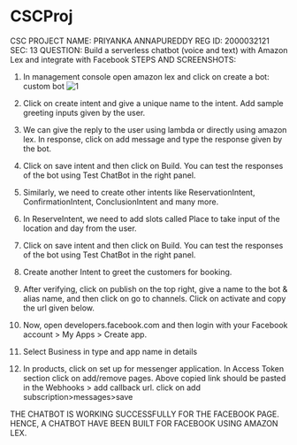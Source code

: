 # CSCProj

CSC PROJECT
NAME: PRIYANKA ANNAPUREDDY
REG ID: 2000032121
SEC: 13
QUESTION:
Build a serverless chatbot (voice and text) with Amazon Lex and integrate with Facebook
STEPS AND SCREENSHOTS:
1.	In management console open amazon lex and click on create a bot: custom bot ![1](https://user-images.githubusercontent.com/96176674/232716983-16467c07-a6d7-4e2f-a063-810d042c0c44.jpg)

2.	Click on create intent and give a unique name to the intent. Add sample greeting inputs given by the user. 
3.	We can give the reply to the user using lambda or directly using amazon lex. In response, click on add message and type the response given by the bot.
4.	Click on save intent and then click on Build. You can test the responses of the bot using Test ChatBot in the right panel.
5.	Similarly, we need to create other intents like ReservationIntent, ConfirmationIntent, ConclusionIntent and many more.
6.	In ReserveIntent, we need to add slots called Place to take input of the location and day from the user.
7.	Click on save intent and then click on Build. You can test the responses of the bot using Test ChatBot in the right panel.
8.	Create another Intent to greet the customers for booking.
9.	After verifying, click on publish on the top right, give a name to the bot & alias name, and then click on go to channels. Click on activate and copy the url given below.
10.	Now, open developers.facebook.com and then login with your Facebook account > My Apps > Create app.
11.	Select Business in type and app name in details
12.	In products, click on set up for messenger application. In Access Token section click on add/remove pages. Above copied link should be pasted in the Webhooks > add callback url. 
click on add subscription>messages>save
 
THE CHATBOT IS WORKING SUCCESSFULLY FOR THE FACEBOOK PAGE.
HENCE, A CHATBOT HAVE BEEN BUILT FOR FACEBOOK USING AMAZON LEX.
